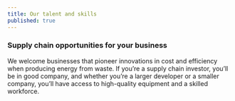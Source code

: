 ```yaml
---
title: Our talent and skills
published: true
---
```

### Supply chain opportunities for your business

We welcome businesses that pioneer innovations in cost and efficiency when producing energy from waste. If you’re a supply chain investor, you’ll be in good company, and whether you’re a larger developer or a smaller company, you’ll have access to high-quality equipment and a skilled workforce.
